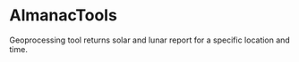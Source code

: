 AlmanacTools
============

Geoprocessing tool returns solar and lunar report for a specific location and time.
